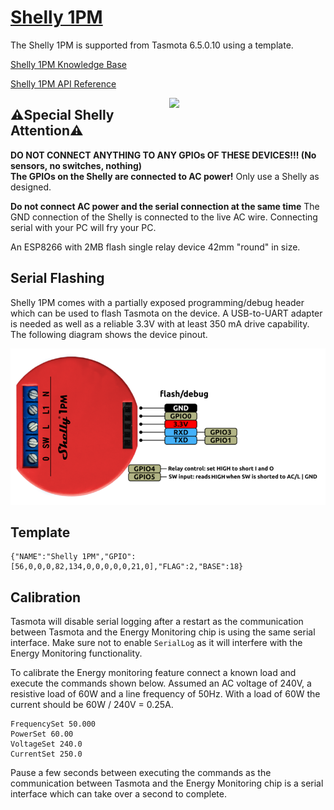 # [Shelly 1PM](https://www.shelly.com/en-us/products/shop/shelly-1pm-ul)

The Shelly 1PM is supported from Tasmota 6.5.0.10 using a template.

[Shelly 1PM Knowledge Base](https://kb.shelly.cloud/knowledge-base/shelly-1pm)

[Shelly 1PM API Reference](https://shelly-api-docs.shelly.cloud/gen1/#shelly1-shelly1pm)

<img src="https://www.shelly.com/_Resources/Persistent/4/7/8/1/478161c97b76a75a2693da49f2772c01ad2cd4e0/Shelly_1PM_x1-1200x1200.webp" width="250" align="right" />

## ⚠️️Special Shelly Attention⚠️️

**DO NOT CONNECT ANYTHING TO ANY GPIOs OF THESE DEVICES!!! (No sensors, no switches, nothing) <br>
The GPIOs on the Shelly are connected to AC power!** Only use a Shelly as designed.

**Do not connect AC power and the serial connection at the same time**
The GND connection of the Shelly is connected to the live AC wire. Connecting serial with your PC will fry your PC.

An ESP8266 with 2MB flash single relay device 42mm "round" in size.

## Serial Flashing
Shelly 1PM comes with a partially exposed programming/debug header which can be used to flash Tasmota on the device. A USB-to-UART adapter is needed as well as a reliable 3.3V with at least 350 mA drive capability. The following diagram shows the device pinout.

<img src="https://raw.githubusercontent.com/arendst/arendst.github.io/master/media/shelly/shelly1pm-pinout-812x400.png" height="250" />

## Template
```
{"NAME":"Shelly 1PM","GPIO":[56,0,0,0,82,134,0,0,0,0,0,21,0],"FLAG":2,"BASE":18}
```
## Calibration
Tasmota will disable serial logging after a restart as the communication between Tasmota and the Energy Monitoring chip is using the same serial interface. Make sure not to enable `SerialLog` as it will interfere with the Energy Monitoring functionality.

To calibrate the Energy monitoring feature connect a known load and execute the commands shown below. Assumed an AC voltage of 240V, a resistive load of 60W and a line frequency of 50Hz. With a load of 60W the current should be 60W / 240V = 0.25A.
```
FrequencySet 50.000
PowerSet 60.00
VoltageSet 240.0
CurrentSet 250.0
```
Pause a few seconds between executing the commands as the communication between Tasmota and the Energy Monitoring chip is a serial interface which can take over a second to complete.
